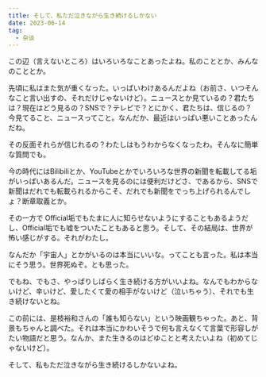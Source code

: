 ```yaml
---
title: そして、私ただ泣きながら生き続けるしかない
date: 2023-06-14
tag:
  - 杂谈
---
```


この辺（言えないところ）はいろいろなことあったよね。私のこととか、みんなのこととか。

先頃に私はまた気が重くなった。いっぱいわけあるんだよね（お前さ、いつそんなこと言い出すの、それだけじゃないけど）。ニュースとか見ているの？君たちは？現在はどう見るの？SNSで？テレビで？とにかく、君たちは、信じるの？今見てること、ニュースってこと。なんだか、最近はいっぱい悪いことあったんだね。

その反面それらが信じれるの？わたしはもうわからなくなったわ。そんなに簡単な質問でも。

今の時代にはBilibiliとか、YouTubeとかでいろいろな世界の新聞を転載してる垢がいっぱいあるんだ。ニュースを見るのには便利だけどさ、であるから、SNSで新聞はだれでも転載られるからこそ、だれでも新聞をでっち上げられるんでしょ？断章取義とか。

その一方で Official垢でもたまに人に知らせないようにすることもあるようだし、Official垢でも嘘をついたこともあると思う。そして、その結局は、世界が怖い感じがする。それがわたし。

なんだか「宇宙人」とかがいるのは本当にいいな。ってことも言った。私は本当にそう思う。世界死ぬぞ。とも思った。

でもね、でもさ、やっぱりしばらく生き続ける方がいいよね。なんでもわからないけど、辛いけど、愛したくて愛の相手がないけど（泣いちゃう）、それでも生き続けないとね。

この前には、是枝裕和さんの「誰も知らない」という映画観ちゃった。あと、背景もちゃんと調べた。それは本当にかわいそうで何も言えなくて言葉で形容しがたい物語だと思う。なんか、また生きるのはどゆことと考えたいよね（初めてじゃないけど）。

そして、私もただ泣きながら生き続けるしかないよね。
